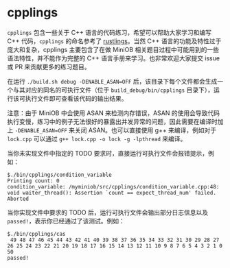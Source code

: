 
# cpplings

`cpplings` 包含一些关于 C++ 语言的代码练习，希望可以帮助大家学习和编写 C++ 代码，`cpplings` 的命名参考了 [rustlings](https://github.com/rust-lang/rustlings)。当然 C++ 语言的功能及特性过于庞大和复杂，cpplings 主要包含了在做 MiniOB 相关题目过程中可能用到的一些语法特性，并不能作为完整的 C++ 语言手册来学习。也非常欢迎大家提交 issue 或 PR 来贡献更多的练习题目。

在运行 `./build.sh debug -DENABLE_ASAN=OFF` 后，该目录下每个文件都会生成一个与其对应的同名的可执行文件（位于 `build_debug/bin/cpplings` 目录下），运行该可执行文件即可查看该代码的输出结果。

注意：由于 MiniOB 中会使用 ASAN 来检测内存错误，ASAN 的使用会导致代码执行变慢，练习中的例子无法很好的暴露出并发异常的问题，因此需要在编译时加上 ```-DENABLE_ASAN=OFF``` 来关闭 ASAN。也可以直接使用 g++ 来编译，例如对于 `lock.cpp` 可以通过 `g++ lock.cpp -o lock -g -lpthread` 来编译。

当你未实现文件中指定的 TODO 要求时，直接运行可执行文件会报错提示，例如：
```
$./bin/cpplings/condition_variable 
Printing count: 0
condition_variable: /myminiob/src/cpplings/condition_variable.cpp:48: void waiter_thread(): Assertion `count == expect_thread_num' failed.
Aborted
```

当你实现文件中要求的 TODO 后，运行可执行文件会输出部分日志信息以及 `passed!`，表示你已经通过了该测试。例如：
```
$./bin/cpplings/cas 
 49 48 47 46 45 44 43 42 41 40 39 38 37 36 35 34 33 32 31 30 29 28 27 26 25 24 23 22 21 20 19 18 17 16 15 14 13 12 11 10 9 8 7 6 5 4 3 2 1 0
50
passed!
```